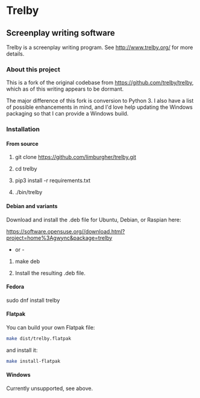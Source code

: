 # Trelby
## Screenplay writing software
Trelby is a screenplay writing program. See http://www.trelby.org/ for
more details.

### About this project
This is a fork of the original codebase from https://github.com/trelby/trelby, which as of this writing appears to be dormant.

The major difference of this fork is conversion to Python 3.  I also have a list of possible enhancements in mind, and I'd love help updating the Windows packaging so that I can provide a Windows build.

### Installation

#### From source

1. git clone https://github.com/limburgher/trelby.git

2. cd trelby

3. pip3 install -r requirements.txt

4. ./bin/trelby

#### Debian and variants

Download and install the .deb file for Ubuntu, Debian, or Raspian here:

https://software.opensuse.org//download.html?project=home%3Agwync&package=trelby

- or -

1. make deb

2. Install the resulting .deb file.

#### Fedora

sudo dnf install trelby

#### Flatpak

You can build your own Flatpak file:

```bash
make dist/trelby.flatpak
```

and install it:

```bash
make install-flatpak
```

#### Windows

Currently unsupported, see above.
